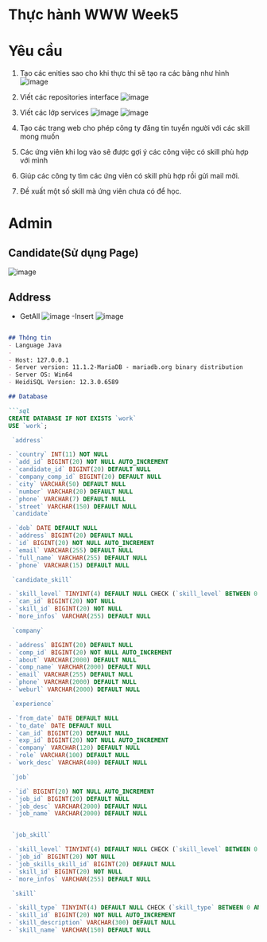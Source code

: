 # Thực hành WWW Week5
# Yêu cầu
1. Tạo các enities sao cho khi thực thi sẽ tạo ra các bảng như hình
![image](https://github.com/chicuongdev2002/JAVA_WEEK5/assets/124854803/b827e762-9b6c-4ca9-835d-f4e2150bed52)   
2. Viết các repositories interface
![image](https://github.com/chicuongdev2002/JAVA_WEEK_05/assets/124854803/ba695782-1c7d-4d4b-b884-96c4fede0c7d)
3. Viết các lớp services
 ![image](https://github.com/chicuongdev2002/JAVA_WEEK_05/assets/124854803/b3e63ea1-19f6-477e-b657-1403547addf0)
 ![image](https://github.com/chicuongdev2002/JAVA_WEEK_05/assets/124854803/e8aa3fea-97a2-4ed2-a957-02b25284bb6c)

6. Tạo các trang web cho phép công ty đăng tin tuyển người với các skill mong muốn
7. Các ứng viên khi log vào sẽ được gợi ý các công việc có skill phù hợp với mình
8. Giúp các công ty tìm các ứng viên có skill phù hợp rồi gửi mail mời.
9. Đề xuất một số skill mà ứng viên chưa có để học.
# Admin
## Candidate(Sử dụng Page)
![image](https://github.com/chicuongdev2002/JAVA_WEEK_05/assets/124854803/e6d17561-8efc-41a4-8d4b-fe73b465aa6d)
## Address
- GetAll
![image](https://github.com/chicuongdev2002/JAVA_WEEK_05/assets/124854803/8257d15b-b1d0-4846-8916-2410094a316c)
-Insert
![image](https://github.com/chicuongdev2002/JAVA_WEEK_05/assets/124854803/ed6054bb-b9f7-4fff-a100-5e29db64dd94)



```markdown

## Thông tin
- Language Java
- 
- Host: 127.0.0.1
- Server version: 11.1.2-MariaDB - mariadb.org binary distribution
- Server OS: Win64
- HeidiSQL Version: 12.3.0.6589

## Database 

```sql
CREATE DATABASE IF NOT EXISTS `work`
USE `work`;

 `address`

- `country` INT(11) NOT NULL
- `add_id` BIGINT(20) NOT NULL AUTO_INCREMENT
- `candidate_id` BIGINT(20) DEFAULT NULL
- `company_comp_id` BIGINT(20) DEFAULT NULL
- `city` VARCHAR(50) DEFAULT NULL
- `number` VARCHAR(20) DEFAULT NULL
- `phone` VARCHAR(7) DEFAULT NULL
- `street` VARCHAR(150) DEFAULT NULL
 `candidate`

- `dob` DATE DEFAULT NULL
- `address` BIGINT(20) DEFAULT NULL
- `id` BIGINT(20) NOT NULL AUTO_INCREMENT
- `email` VARCHAR(255) DEFAULT NULL
- `full_name` VARCHAR(255) DEFAULT NULL
- `phone` VARCHAR(15) DEFAULT NULL

 `candidate_skill`

- `skill_level` TINYINT(4) DEFAULT NULL CHECK (`skill_level` BETWEEN 0 AND 3)
- `can_id` BIGINT(20) NOT NULL
- `skill_id` BIGINT(20) NOT NULL
- `more_infos` VARCHAR(255) DEFAULT NULL

 `company`

- `address` BIGINT(20) DEFAULT NULL
- `comp_id` BIGINT(20) NOT NULL AUTO_INCREMENT
- `about` VARCHAR(2000) DEFAULT NULL
- `comp_name` VARCHAR(2000) DEFAULT NULL
- `email` VARCHAR(255) DEFAULT NULL
- `phone` VARCHAR(2000) DEFAULT NULL
- `weburl` VARCHAR(2000) DEFAULT NULL

 `experience`

- `from_date` DATE DEFAULT NULL
- `to_date` DATE DEFAULT NULL
- `can_id` BIGINT(20) DEFAULT NULL
- `exp_id` BIGINT(20) NOT NULL AUTO_INCREMENT
- `company` VARCHAR(120) DEFAULT NULL
- `role` VARCHAR(100) DEFAULT NULL
- `work_desc` VARCHAR(400) DEFAULT NULL

 `job`

- `id` BIGINT(20) NOT NULL AUTO_INCREMENT
- `job_id` BIGINT(20) DEFAULT NULL
- `job_desc` VARCHAR(2000) DEFAULT NULL
- `job_name` VARCHAR(2000) DEFAULT NULL


 `job_skill`

- `skill_level` TINYINT(4) DEFAULT NULL CHECK (`skill_level` BETWEEN 0 AND 3)
- `job_id` BIGINT(20) NOT NULL
- `job_skills_skill_id` BIGINT(20) DEFAULT NULL
- `skill_id` BIGINT(20) NOT NULL
- `more_infos` VARCHAR(255) DEFAULT NULL

 `skill`

- `skill_type` TINYINT(4) DEFAULT NULL CHECK (`skill_type` BETWEEN 0 AND 2)
- `skill_id` BIGINT(20) NOT NULL AUTO_INCREMENT
- `skill_description` VARCHAR(300) DEFAULT NULL
- `skill_name` VARCHAR(150) DEFAULT NULL


```

```sql
